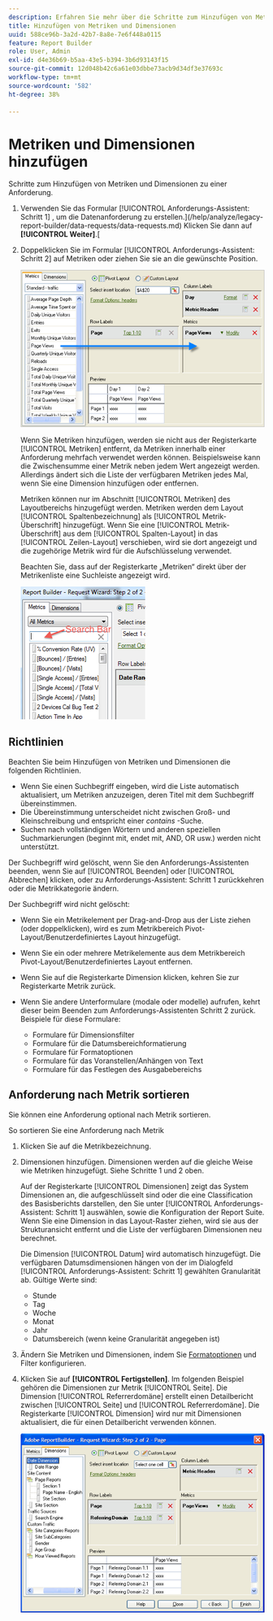 ```yaml
---
description: Erfahren Sie mehr über die Schritte zum Hinzufügen von Metriken und Dimensionen zu einer Anforderung.
title: Hinzufügen von Metriken und Dimensionen
uuid: 588ce96b-3a2d-42b7-8a8e-7e6f448a0115
feature: Report Builder
role: User, Admin
exl-id: d4e36b69-b5aa-43e5-b394-3b6d93143f15
source-git-commit: 12d048b42c6a61e03dbbe73acb9d34df3e37693c
workflow-type: tm+mt
source-wordcount: '582'
ht-degree: 38%

---
```


# Metriken und Dimensionen hinzufügen

Schritte zum Hinzufügen von Metriken und Dimensionen zu einer Anforderung.

1. Verwenden Sie das Formular [!UICONTROL Anforderungs-Assistent: Schritt 1] , um die Datenanforderung zu erstellen.](/help/analyze/legacy-report-builder/data-requests/data-requests.md) Klicken Sie dann auf **[!UICONTROL Weiter]**.[
1. Doppelklicken Sie im Formular [!UICONTROL Anforderungs-Assistent: Schritt 2] auf Metriken oder ziehen Sie sie an die gewünschte Position.

   ![Screenshot mit Anforderungs-Assistent: Schritt 2 mit einem Pfeil, der von der Metrikliste zum gewünschten Seitenansichtsabschnitt zeigt.](assets/adding_metrics.png)

   Wenn Sie Metriken hinzufügen, werden sie nicht aus der Registerkarte [!UICONTROL Metriken] entfernt, da Metriken innerhalb einer Anforderung mehrfach verwendet werden können. Beispielsweise kann die Zwischensumme einer Metrik neben jedem Wert angezeigt werden. Allerdings ändert sich die Liste der verfügbaren Metriken jedes Mal, wenn Sie eine Dimension hinzufügen oder entfernen.

   Metriken können nur im Abschnitt [!UICONTROL Metriken] des Layoutbereichs hinzugefügt werden. Metriken werden dem Layout [!UICONTROL Spaltenbezeichnung] als [!UICONTROL Metrik-Überschrift] hinzugefügt. Wenn Sie eine [!UICONTROL Metrik-Überschrift] aus dem [!UICONTROL Spalten-Layout] in das [!UICONTROL Zeilen-Layout] verschieben, wird sie dort angezeigt und die zugehörige Metrik wird für die Aufschlüsselung verwendet.

   Beachten Sie, dass auf der Registerkarte „Metriken“ direkt über der Metrikenliste eine Suchleiste angezeigt wird.

   ![ Screenshot mit der Suchleiste &quot;Metriken&quot;.](assets/search_bar_metric.png)

## Richtlinien

Beachten Sie beim Hinzufügen von Metriken und Dimensionen die folgenden Richtlinien.

* Wenn Sie einen Suchbegriff eingeben, wird die Liste automatisch aktualisiert, um Metriken anzuzeigen, deren Titel mit dem Suchbegriff übereinstimmen.
* Die Übereinstimmung unterscheidet nicht zwischen Groß- und Kleinschreibung und entspricht einer *contains* -Suche.
* Suchen nach vollständigen Wörtern und anderen speziellen Suchmarkierungen (beginnt mit, endet mit, AND, OR usw.) werden nicht unterstützt.

Der Suchbegriff wird gelöscht, wenn Sie den Anforderungs-Assistenten beenden, wenn Sie auf [!UICONTROL Beenden] oder [!UICONTROL Abbrechen] klicken, oder zu Anforderungs-Assistent: Schritt 1 zurückkehren oder die Metrikkategorie ändern.

Der Suchbegriff wird nicht gelöscht:

* Wenn Sie ein Metrikelement per Drag-and-Drop aus der Liste ziehen (oder doppelklicken), wird es zum Metrikbereich Pivot-Layout/Benutzerdefiniertes Layout hinzugefügt.
* Wenn Sie ein oder mehrere Metrikelemente aus dem Metrikbereich Pivot-Layout/Benutzerdefiniertes Layout entfernen.
* Wenn Sie auf die Registerkarte Dimension klicken, kehren Sie zur Registerkarte Metrik zurück.
* Wenn Sie andere Unterformulare (modale oder modelle) aufrufen, kehrt dieser beim Beenden zum Anforderungs-Assistenten Schritt 2 zurück. Beispiele für diese Formulare:

   * Formulare für Dimensionsfilter
   * Formulare für die Datumsbereichformatierung
   * Formulare für Formatoptionen
   * Formulare für das Voranstellen/Anhängen von Text
   * Formulare für das Festlegen des Ausgabebereichs

## Anforderung nach Metrik sortieren

Sie können eine Anforderung optional nach Metrik sortieren.

So sortieren Sie eine Anforderung nach Metrik

1. Klicken Sie auf die Metrikbezeichnung.
1. Dimensionen hinzufügen. Dimensionen werden auf die gleiche Weise wie Metriken hinzugefügt. Siehe Schritte 1 und 2 oben.

   Auf der Registerkarte [!UICONTROL Dimensionen] zeigt das System Dimensionen an, die aufgeschlüsselt sind oder die eine Classification des Basisberichts darstellen, den Sie unter [!UICONTROL Anforderungs-Assistent: Schritt 1] auswählen, sowie die Konfiguration der Report Suite. Wenn Sie eine Dimension in das Layout-Raster ziehen, wird sie aus der Strukturansicht entfernt und die Liste der verfügbaren Dimensionen neu berechnet.

   Die Dimension [!UICONTROL Datum] wird automatisch hinzugefügt. Die verfügbaren Datumsdimensionen hängen von der im Dialogfeld [!UICONTROL Anforderungs-Assistent: Schritt 1] gewählten Granularität ab. Gültige Werte sind:

   * Stunde
   * Tag
   * Woche
   * Monat
   * Jahr
   * Datumsbereich (wenn keine Granularität angegeben ist)

1. Ändern Sie Metriken und Dimensionen, indem Sie [Formatoptionen](/help/analyze/legacy-report-builder/layout/t-format-display-headers.md) und Filter konfigurieren.
1. Klicken Sie auf **[!UICONTROL Fertigstellen]**. 
Im folgenden Beispiel gehören die Dimensionen zur Metrik [!UICONTROL Seite]. Die Dimension [!UICONTROL Referrerdomäne] erstellt einen Detailbericht zwischen [!UICONTROL Seite] und [!UICONTROL Referrerdomäne]. Die Registerkarte [!UICONTROL Dimension] wird nur mit Dimensionen aktualisiert, die für einen Detailbericht verwenden können.

   ![ Screenshot mit den Dimensionen, die sich auf die Metrik beziehen.](assets/page_pageview_02.png)
